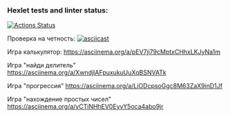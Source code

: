 ### Hexlet tests and linter status:
[![Actions Status](https://github.com/Nidenai/python-project-lvl1/workflows/hexlet-check/badge.svg)](https://github.com/Nidenai/python-project-lvl1/actions)

Проверка на четность: [![asciicast](https://asciinema.org/a/VDhJgexmtxzhOWvynfCAPstFj.svg)](https://asciinema.org/a/VDhJgexmtxzhOWvynfCAPstFj)

Игра калькулятор: https://asciinema.org/a/pEV7ji79cMptxCHhxLKJyNa1m

Игра "найди делитель" https://asciinema.org/a/XwndjIAFpuxukuUuXqBSNVATk

Игра "прогрессия" https://asciinema.org/a/LiODcpsoGgc8M63ZaX9inD1Jf

Игра "нахождение простых чисел" https://asciinema.org/a/yCTiNHhEV0EyvY5oca4abo9jr